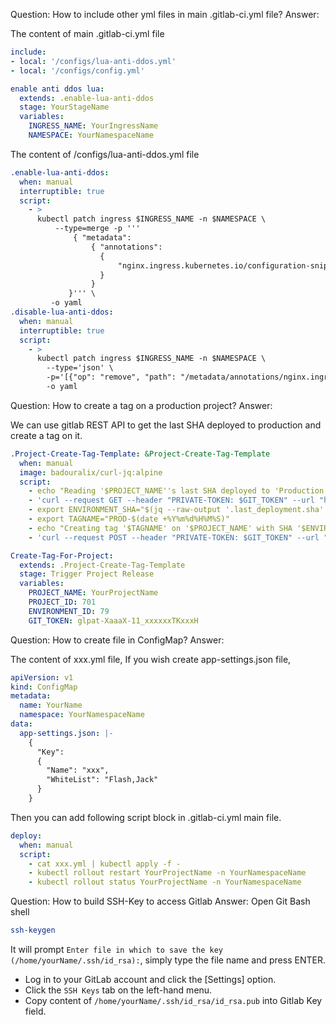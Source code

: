 Question: How to include other yml files in main .gitlab-ci.yml file?
Answer:

The content of main .gitlab-ci.yml file
```yml
include:
- local: '/configs/lua-anti-ddos.yml'
- local: '/configs/config.yml'

enable anti ddos lua:
  extends: .enable-lua-anti-ddos
  stage: YourStageName
  variables:
    INGRESS_NAME: YourIngressName
    NAMESPACE: YourNamespaceName
```

The content of /configs/lua-anti-ddos.yml file
```yml
.enable-lua-anti-ddos:
  when: manual
  interruptible: true
  script:
    - >
      kubectl patch ingress $INGRESS_NAME -n $NAMESPACE \
          --type=merge -p '''
              { "metadata":
                  { "annotations":
                    {
                        "nginx.ingress.kubernetes.io/configuration-snippet": "if ($uri ~ \"/$\"){access_by_lua_file /etc/nginx/lua/anti_ddos_challenge.lua;}"
                    }
                  }
             }''' \
         -o yaml
.disable-lua-anti-ddos:
  when: manual
  interruptible: true
  script:
    - >
      kubectl patch ingress $INGRESS_NAME -n $NAMESPACE \
        --type='json' \
        -p='[{"op": "remove", "path": "/metadata/annotations/nginx.ingress.kubernetes.io~1configuration-snippet"}]' \
        -o yaml
```

Question: How to create a tag on a production project?
Answer:

We can use gitlab REST API to get the last SHA deployed to production and create a tag on it.
```yml
.Project-Create-Tag-Template: &Project-Create-Tag-Template
  when: manual
  image: badouralix/curl-jq:alpine
  script:
    - echo "Reading '$PROJECT_NAME''s last SHA deployed to 'Production'"
    - 'curl --request GET --header "PRIVATE-TOKEN: $GIT_TOKEN" --url "http://gitlab.com/api/v4/projects/$PROJECT_ID/environments/$ENVIRONMENT_ID" --silent > get-environment.json'
    - export ENVIRONMENT_SHA="$(jq --raw-output '.last_deployment.sha' get-environment.json)"
    - export TAGNAME="PROD-$(date +%Y%m%d%H%M%S)"
    - echo "Creating tag '$TAGNAME' on '$PROJECT_NAME' with SHA '$ENVIRONMENT_SHA'"
    - 'curl --request POST --header "PRIVATE-TOKEN: $GIT_TOKEN" --url "http://gitlab.com/api/v4/projects/$PROJECT_ID/repository/tags?tag_name=$TAGNAME&ref=$ENVIRONMENT_SHA" --silent'

Create-Tag-For-Project:
  extends: .Project-Create-Tag-Template
  stage: Trigger Project Release
  variables:
    PROJECT_NAME: YourProjectName
    PROJECT_ID: 701
    ENVIRONMENT_ID: 79
    GIT_TOKEN: glpat-XaaaX-11_xxxxxxTKxxxH    
```

Question: How to create file in ConfigMap?
Answer:

The content of xxx.yml file, If you wish create app-settings.json file,
```yml
apiVersion: v1
kind: ConfigMap
metadata:
  name: YourName
  namespace: YourNamespaceName
data:
  app-settings.json: |-
    {
      "Key":
      {
        "Name": "xxx",
        "WhiteList": "Flash,Jack"
      }
    }
```

Then you can add following script block in .gitlab-ci.yml main file.
```yml
deploy:
  when: manual
  script:
    - cat xxx.yml | kubectl apply -f -
    - kubectl rollout restart YourProjectName -n YourNamespaceName
    - kubectl rollout status YourProjectName -n YourNamespaceName
```

Question: How to build SSH-Key to access Gitlab
Answer:
Open Git Bash shell
```bash
ssh-keygen
```
It will prompt `Enter file in which to save the key (/home/yourName/.ssh/id_rsa):`, 
simply type the file name and press ENTER.

* Log in to your GitLab account and click the [Settings] option.
* Click the `SSH Keys` tab on the left-hand menu.
* Copy content of `/home/yourName/.ssh/id_rsa/id_rsa.pub` into Gitlab Key field.

